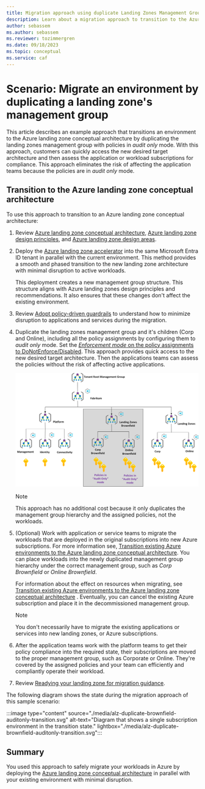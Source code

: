 ```yaml
---
title: Migration approach using duplicate Landing Zones Management Group with policies in “Audit Only” mode
description: Learn about a migration approach to transition to the Azure landing zone conceptual architecture by duplicating the landing zones management group.
author: sebassem
ms.author: sebassem
ms.reviewer: tozimmergren
ms.date: 09/18/2023
ms.topic: conceptual
ms.service: caf
---
```


<!-- docutune:casing resourceType resourceTypes resourceId resourceIds -->

# Scenario: Migrate an environment by duplicating a landing zone's management group

This article describes an example approach that transitions an environment to the Azure landing zone conceptual architecture by duplicating the landing zones management group with policies in *audit only* mode. With this approach, customers can quickly access the new desired target architecture and then assess the application or workload subscriptions for compliance. This approach eliminates the risk of affecting the application teams because the policies are in *audit only* mode.

## Transition to the Azure landing zone conceptual architecture

To use this approach to transition to an Azure landing zone conceptual architecture:

1. Review [Azure landing zone conceptual architecture](./index.md), [Azure landing zone design principles](./design-principles.md), and [Azure landing zone design areas](./design-areas.md).

1. Deploy the [Azure landing zone accelerator](/azure/architecture/landing-zones/landing-zone-deploy#platform) into the same Microsoft Entra ID tenant in parallel with the current environment. This method provides a smooth and phased transition to the new landing zone architecture with minimal disruption to active workloads.

   This deployment creates a new management group structure. This structure aligns with Azure landing zones design principles and recommendations. It also ensures that these changes don't affect the existing environment.

1. Review [Adopt policy-driven guardrails](../enterprise-scale/dine-guidance.md) to understand how to minimize disruption to applications and services during the migration.

1. Duplicate the landing zones management group and it's children (Corp and Online), including all the policy assignments by configuring them to *audit only* mode. Set the [*Enforcement mode* on the policy assignments to DoNotEnforce/Disabled](/azure/governance/policy/concepts/assignment-structure#enforcement-mode). This approach provides quick access to the new desired target architecture. Then the applications teams can assess the policies without the risk of affecting active applications.

    ![Diagram that shows duplicate brownfield landing zones with audit only policies.](./media/alz-duplicate-brownfield-auditonly.png)

   > [!NOTE]
   > This approach has no additional cost because it only duplicates the management group hierarchy and the assigned policies, not the workloads.

1. (Optional) Work with application or service teams to migrate the workloads that are deployed in the original subscriptions into new Azure subscriptions. For more information see, [Transition existing Azure environments to the Azure landing zone conceptual architecture](./../enterprise-scale/transition.md#moving-resources-in-azure). You can place workloads into the newly duplicated management group hierarchy under the correct management group, such as *Corp Brownfield* or *Online Brownfield*.

   For information about the effect on resources when migrating, see [Transition existing Azure environments to the Azure landing zone conceptual architecture](./../enterprise-scale/transition.md#policy) . Eventually, you can cancel the existing Azure subscription and place it in the decommissioned management group.

   > [!NOTE]
   > You don't necessarily have to migrate the existing applications or services into new landing zones, or Azure subscriptions.

1. After the application teams work with the platform teams to get their policy compliance into the required state, their subscriptions are moved to the proper management group, such as Corporate or Online. They're covered by the assigned policies and your team can efficiently and compliantly operate their workload.

1. Review [Readying your landing zone for migration guidance](../.././migrate/azure-migration-guide/ready-alz.md).

The following diagram shows the state during the migration approach of this sample scenario:

:::image type="content" source="./media/alz-duplicate-brownfield-auditonly-transition.svg" alt-text="Diagram that shows a single subscription environment in the transition state." lightbox="./media/alz-duplicate-brownfield-auditonly-transition.svg":::

## Summary

You used this approach to safely migrate your workloads in Azure by deploying the [Azure landing zone conceptual architecture](./index.md#azure-landing-zone-architecture) in parallel with your existing environment with minimal disruption.
